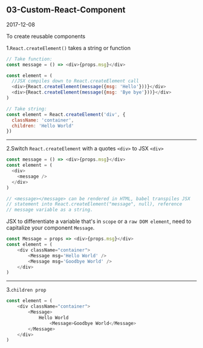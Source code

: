 ## 03-Custom-React-Component
2017-12-08

To create reusable components

1.`React.createElement()` takes a string or function

```javascript
// Take function:
const message = () => <div>{props.msg}</div>

const element = (
  //JSX compiles down to React.createElement call
  <div>{React.createElement(message({msg: 'Hello'}))}</div>
  <div>{React.createElement(message({msg: 'Bye bye'}))}</div>
)

// Take string:
const element = React.createElement('div', {
  className: 'container',
  children: 'Hello World'
})
```
---
2.Switch `React.createElement` with a quotes `<div>` to JSX `<div>`
```javascript
const message = () => <div>{props.msg}</div>
const element = (
  <div>
    <message />  
  </div>
)

// <message></message> can be rendered in HTML, babel transpiles JSX
// statement into React.createElement("message", null), reference
// message variable as a string.
```
JSX to differentiate a variable that's in `scope` or a `raw DOM element`, need to capitalize your component `Message`.

```javascript
const Message = props => <div>{props.msg}</div>
const element = (
    <div className="container">
        <Message msg='Hello World' />
        <Message msg='Goodbye World' />
    </div>
)
```
---
3.`children prop`

```javascript
const element = (
    <div className="container">
        <Message>
            Hello World
                <Message>Goodbye World</Message>
        </Message>
    </div>
)
```
